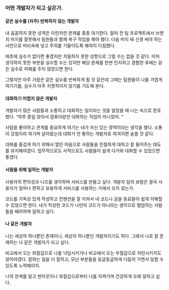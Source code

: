 ### 어떤 개발자가 되고 싶은가.

#### 같은 실수를 (자주) 반복하지 않는 개발자

내 꼼꼼하지 못한 성격은 이런저런 문제를 종종 야기한다. 얼마 전 팀 프로젝트에서 브랜치 머지를 잘못해서 팀원들과 함께 복구 작업을 해야 했다. 다음 머지 때 신경 써야 하는 사안으로 머리속에 넣고 주의를 기울이도록 해야지 다짐했다.

애초에 실수가 없다면 좋겠지만 치밀하지 못한 성향으로 그럴 수는 없을 것 같다. 미처 생각하지 못한 부분을 실수할 수는 있지만 해당 문제를 한번 인지하고 경험한 후에는 같은 실수로 피해를 주지 않았으면 한다.

그렇지만 아주 가끔은 같은 실수를 반복하게 될 것 같은데 그때는 팀원들이 나를 가엽게 여기기를, 실수가 아주 치명적이지 않기를 기도해 본다.

#### 대화하기 어렵지 않은 개발자

개발자가 많은 사람들과 소통하고 대화하는 일이라는 것을 알았을 때 나는 속으로 환호했다. “하루 종일 앉아서 컴퓨터랑만 대화하는 직업이 아니었어. ”

사람을 좋아하고 관계를 중요하게 여기는 내가 자신 있는 영역이라는 생각을 했다. 소통이 강점이라 여기며 살아왔는데 대화가 안 통하는 개발자로 여겨지면 슬플 것 같다.

대화를 즐겁게 하기 위해서 열린 마음으로 사람들을 친절하게 대하고 잘 들어주는 태도를 유지해야겠다. 업무적으로도 사적으로도 사람들이 쉽게 다가와 대화할 수 있었으면 좋겠다.

#### 사람을 위해 일하는 개발자

사용자의 편의성과 니즈를 생각하며 서비스를 만들고 싶다. 개발자 일의 보람은 결국 사용자가 얼마나 편하고 유용하게 서비스를 사용하는 가에서 오지 않는가.

코드를 가독성 있게 작성하고 컨벤션을 잘 지켜서 내 코드나 글을 동료들이 쉽게 이해할 수 있었으면 한다. 내가 작성한 코드가 나만의 코드가 아니라는 생각으로 협업하는 사람들을 배려하며 일하고 싶다.

#### 나 같은 개발자

나는 세상의 하나뿐인 존재이니, 세상의 하나뿐인 개발자이기도 하다. 그래서 나로 잘 존재하는 나 같은 개발자가 되고 싶다.

비교에서 오는 좌절감으로 나를 낙담시키거나 비교에서 오는 우월감으로 자만시키지도 않아야겠다. 잘하는 일을 더 잘하고, 모난 부분들을 둥글둥글하게 다듬어 가면서 일할 수 있도록 노력해야지.

나의 한계를 알고 번아웃이나 좌절감으로부터 나를 지켜가며 건강하게 오래 일하고 싶다.

